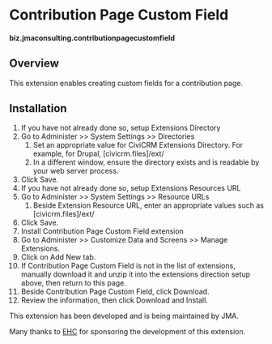 # Contribution Page Custom Field

#### biz.jmaconsulting.contributionpagecustomfield

## Overview

This extension enables creating custom fields for a contribution page.

## Installation

1. If you have not already done so, setup Extensions Directory
  1. Go to Administer >> System Settings >> Directories
      1. Set an appropriate value for CiviCRM Extensions Directory. For example, for Drupal, [civicrm.files]/ext/
      1. In a different window, ensure the directory exists and is readable by your web server process.
  1. Click Save.
1. If you have not already done so, setup Extensions Resources URL
  1. Go to Administer >> System Settings >> Resource URLs
      1. Beside Extension Resource URL, enter an appropriate values such as [civicrm.files]/ext/
  1. Click Save.
1. Install Contribution Page Custom Field extension
  1. Go to Administer >> Customize Data and Screens >> Manage Extensions.
  1. Click on Add New tab.
  1. If Contribution Page Custom Field is not in the list of extensions, manually download it and unzip it into the extensions direction setup above, then return to this page.
  1. Beside Contribution Page Custom Field, click Download.
  1. Review the information, then click Download and Install.

This extension has been developed and is being maintained by JMA.

Many thanks to [EHC](http://www.environmentalhealth.org) for sponsoring the development of this extension.
